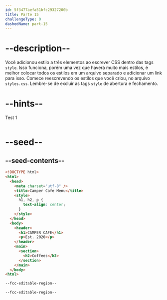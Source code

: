 ```yaml
---
id: 5f3477aefa51bfc29327200b
title: Parte 15
challengeType: 0
dashedName: part-15
---
```


# --description--

Você adicionou estilo a três elementos ao escrever CSS dentro das tags `style`. Isso funciona, porém uma vez que haverá muito mais estilos, é melhor colocar todos os estilos em um arquivo separado e adicionar um link para isso. Comece reescrevendo os estilos que você criou, no arquivo `styles.css`. Lembre-se de excluir as tags `style` de abertura e fechamento. 

# --hints--

Test 1

```js

```

# --seed--

## --seed-contents--

```html
<!DOCTYPE html>
<html>
  <head>
    <meta charset="utf-8" />
    <title>Camper Cafe Menu</title>
    <style>
      h1, h2, p {
        text-align: center;
      }
    </style>
  </head>
  <body>
    <header>
      <h1>CAMPER CAFE</h1>
      <p>Est. 2020</p>
    </header>
    <main>
      <section>
        <h2>Coffees</h2>
      </section>
    </main>
  </body>
<html>
```

```css
--fcc-editable-region--

--fcc-editable-region--
```

